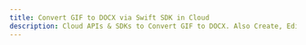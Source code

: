 ---title: Convert GIF to DOCX via Swift SDK in Clouddescription: Cloud APIs & SDKs to Convert GIF to DOCX. Also Create, Edit & Render Microsoft Word & OpenOffice documents in the Cloud.---